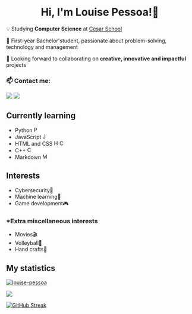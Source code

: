 <!--
- 🤔 I’m looking for help with ...
- 💬 Ask me about ...
- ⚡ Fun fact:
### Platforms I use to study
- Websites:
    - StackOverflow
    - W3Schools
    - beecrowd
`abcd` = text in a block/box
<a> tag = hipertext
<b> tag = bold text
<div> tag = new section
tab = block of code
<code> tag or `text` = box of text
<ins> tag = underline text

<center><img src="https://img.shields.io/badge/Gmail-D14836?style=for-the-badge&logo=gmail&logoColor=white" href="louisepessoaamds@gmail.com"> <img src="https://img.shields.io/badge/LinkedIn-0077B5?style=for-the-badge&logo=linkedin&logoColor=white"></center>

-->

# <div align=center>Hi, I'm Louise Pessoa!👾</div>

💡 Studying **Computer Science** at <a class="cesar" href="https://www.cesar.school">Cesar School</a>

🌱 First-year Bachelor'student, passionate about problem-solving, technology and management

👀 Looking forward to collaborating on **creative, innovative and impactful** projects

### 📫 Contact me:

<td align="center">
    <img src="https://img.shields.io/badge/Gmail-D14836?style=for-the-badge&logo=gmail&logoColor=white" href="louisepessoaamds@gmail.com"> <img src="https://img.shields.io/badge/LinkedIn-0077B5?style=for-the-badge&logo=linkedin&logoColor=white">
</td>

## Currently learning
- Python <img src="https://cdn3.iconfinder.com/data/icons/logos-and-brands-adobe/512/267_Python-512.png" alt="Python icon" width="15">
- JavaScript <img src="https://static.vecteezy.com/system/resources/previews/027/127/463/non_2x/javascript-logo-javascript-icon-transparent-free-png.png" alt="JavaScript icon" width="15">
- HTML and CSS <img src="https://images.vexels.com/media/users/3/166383/isolated/preview/6024bc5746d7436c727825dc4fc23c22-icone-de-linguagem-de-programacao-html.png" alt="HTML icon" width="15"><img src="https://cdn-icons-png.flaticon.com/512/5968/5968242.png" alt="CSS icon" width="15">
- C++ <img src="https://cdn-icons-png.flaticon.com/512/6132/6132222.png" alt="C++ icon" width="15">
- Markdown <img src="https://www.markdownguide.org/assets/images/markdown-mark-white.svg" alt="Markdown icon" width="15">

## Interests
- Cybersecurity🔐
- Machine learning🤖
- Game development🎮

### *Extra miscellaneous interests
- Movies🎬
- Volleyball🏐
- Hand crafts👐

## My statistics

[![louise-pessoa](https://github-readme-stats.vercel.app/api/top-langs/?username=louise-pessoa&hide=html&layout=compact&theme=dark)](https://github.com/anuraghazra/github-readme-stats)

<img src="https://github-readme-stats.vercel.app/api?username=louise-pessoa&count_private=true&show_icons=true&include_all_commits=true&theme=dark"/>

[![GitHub Streak](http://github-readme-streak-stats.herokuapp.com?user=louise-pessoa&theme=dark&date_format=j%20M%5B%20Y%5D&ring=dark&dates=dark&stroke=dark&border=dark)](https://git.io/streak-stats)
